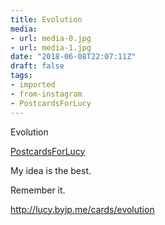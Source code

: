```yaml
---
title: Evolution
media:
- url: media-0.jpg
- url: media-1.jpg
date: "2018-06-08T22:07:11Z"
draft: false
tags:
- imported
- from-instagram
- PostcardsForLucy
---
```

Evolution

[PostcardsForLucy](/tags/postcardsforlucy)



My idea is the best.



Remember it.



http://lucy.byjp.me/cards/evolution
